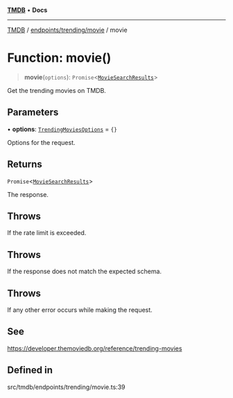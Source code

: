 [**TMDB**](../../../../README.md) • **Docs**

***

[TMDB](../../../../README.md) / [endpoints/trending/movie](../README.md) / movie

# Function: movie()

> **movie**(`options`): `Promise`\<[`MovieSearchResults`](../../../../structs/Schemas/type-aliases/MovieSearchResults.md)\>

Get the trending movies on TMDB.

## Parameters

• **options**: [`TrendingMoviesOptions`](../type-aliases/TrendingMoviesOptions.md) = `{}`

Options for the request.

## Returns

`Promise`\<[`MovieSearchResults`](../../../../structs/Schemas/type-aliases/MovieSearchResults.md)\>

The response.

## Throws

If the rate limit is exceeded.

## Throws

If the response does not match the expected schema.

## Throws

If any other error occurs while making the request.

## See

https://developer.themoviedb.org/reference/trending-movies

## Defined in

src/tmdb/endpoints/trending/movie.ts:39
